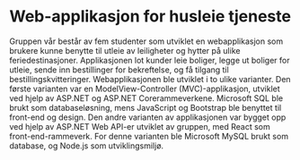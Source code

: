 # Web-applikasjon for husleie tjeneste

Gruppen vår består av fem studenter som utviklet en webapplikasjon
som brukere kunne benytte til utleie av leiligheter og hytter på ulike feriedestinasjoner.
Applikasjonen lot kunder leie boliger, legge ut boliger for utleie,
sende inn bestillinger for bekreftelse, og få tilgang til bestillingskvitteringer.
Webapplikasjonen ble utviklet i to ulike varianter.
Den første varianten var en ModelView-Controller (MVC)-applikasjon, utviklet ved hjelp av ASP.NET og ASP.NET Corerammeverkene. 
Microsoft SQL ble brukt som databaseløsning, mens JavaScript og Bootstrap ble benyttet til front-end og design.
Den andre varianten av applikasjonen var bygget opp ved hjelp av ASP.NET Web API-er utviklet av gruppen, med React som front-end-rammeverk.
For denne varianten ble Microsoft MySQL brukt som database, og Node.js som utviklingsmiljø.
